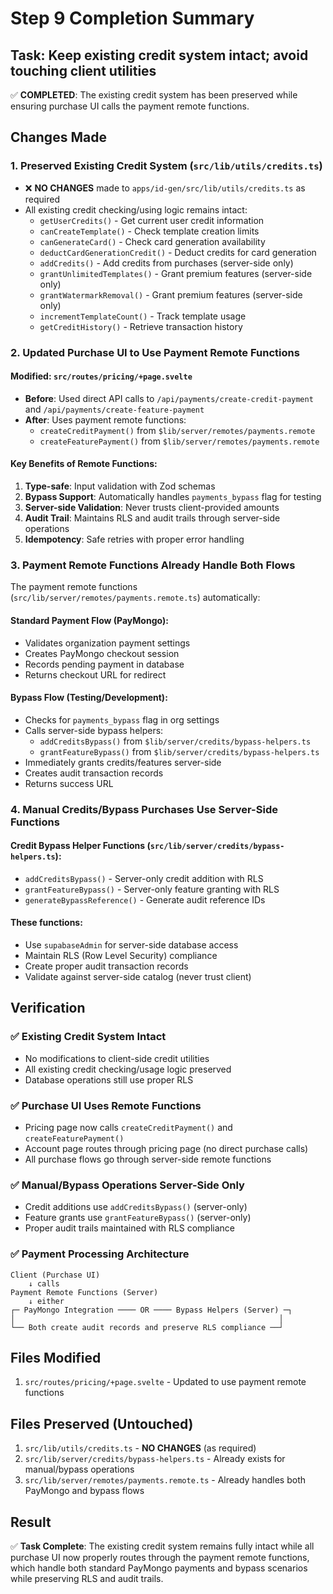 # Step 9 Completion Summary

## Task: Keep existing credit system intact; avoid touching client utilities

✅ **COMPLETED**: The existing credit system has been preserved while ensuring purchase UI calls the payment remote functions.

## Changes Made

### 1. **Preserved Existing Credit System (`src/lib/utils/credits.ts`)**
- ❌ **NO CHANGES** made to `apps/id-gen/src/lib/utils/credits.ts` as required
- All existing credit checking/using logic remains intact:
  - `getUserCredits()` - Get current user credit information
  - `canCreateTemplate()` - Check template creation limits
  - `canGenerateCard()` - Check card generation availability
  - `deductCardGenerationCredit()` - Deduct credits for card generation
  - `addCredits()` - Add credits from purchases (server-side only)
  - `grantUnlimitedTemplates()` - Grant premium features (server-side only)
  - `grantWatermarkRemoval()` - Grant premium features (server-side only)
  - `incrementTemplateCount()` - Track template usage
  - `getCreditHistory()` - Retrieve transaction history

### 2. **Updated Purchase UI to Use Payment Remote Functions**

#### **Modified: `src/routes/pricing/+page.svelte`**
- **Before**: Used direct API calls to `/api/payments/create-credit-payment` and `/api/payments/create-feature-payment`
- **After**: Uses payment remote functions:
  - `createCreditPayment()` from `$lib/server/remotes/payments.remote`
  - `createFeaturePayment()` from `$lib/server/remotes/payments.remote`

#### **Key Benefits of Remote Functions:**
1. **Type-safe**: Input validation with Zod schemas
2. **Bypass Support**: Automatically handles `payments_bypass` flag for testing
3. **Server-side Validation**: Never trusts client-provided amounts
4. **Audit Trail**: Maintains RLS and audit trails through server-side operations
5. **Idempotency**: Safe retries with proper error handling

### 3. **Payment Remote Functions Already Handle Both Flows**
The payment remote functions (`src/lib/server/remotes/payments.remote.ts`) automatically:

#### **Standard Payment Flow (PayMongo)**:
- Validates organization payment settings
- Creates PayMongo checkout session
- Records pending payment in database
- Returns checkout URL for redirect

#### **Bypass Flow (Testing/Development)**:
- Checks for `payments_bypass` flag in org settings
- Calls server-side bypass helpers:
  - `addCreditsBypass()` from `$lib/server/credits/bypass-helpers.ts`
  - `grantFeatureBypass()` from `$lib/server/credits/bypass-helpers.ts`
- Immediately grants credits/features server-side
- Creates audit transaction records
- Returns success URL

### 4. **Manual Credits/Bypass Purchases Use Server-Side Functions**

#### **Credit Bypass Helper Functions (`src/lib/server/credits/bypass-helpers.ts`)**:
- `addCreditsBypass()` - Server-only credit addition with RLS
- `grantFeatureBypass()` - Server-only feature granting with RLS
- `generateBypassReference()` - Generate audit reference IDs

#### **These functions**:
- Use `supabaseAdmin` for server-side database access
- Maintain RLS (Row Level Security) compliance
- Create proper audit transaction records
- Validate against server-side catalog (never trust client)

## Verification

### ✅ **Existing Credit System Intact**
- No modifications to client-side credit utilities
- All existing credit checking/usage logic preserved
- Database operations still use proper RLS

### ✅ **Purchase UI Uses Remote Functions**
- Pricing page now calls `createCreditPayment()` and `createFeaturePayment()`
- Account page routes through pricing page (no direct purchase calls)
- All purchase flows go through server-side remote functions

### ✅ **Manual/Bypass Operations Server-Side Only**
- Credit additions use `addCreditsBypass()` (server-only)
- Feature grants use `grantFeatureBypass()` (server-only)
- Proper audit trails maintained with RLS compliance

### ✅ **Payment Processing Architecture**
```
Client (Purchase UI)
    ↓ calls
Payment Remote Functions (Server)
    ↓ either
┌─ PayMongo Integration ──── OR ──── Bypass Helpers (Server) ─┐
│                                                           │
└── Both create audit records and preserve RLS compliance ──┘
```

## Files Modified
1. `src/routes/pricing/+page.svelte` - Updated to use payment remote functions

## Files Preserved (Untouched)
1. `src/lib/utils/credits.ts` - **NO CHANGES** (as required)
2. `src/lib/server/credits/bypass-helpers.ts` - Already exists for manual/bypass operations
3. `src/lib/server/remotes/payments.remote.ts` - Already handles both PayMongo and bypass flows

## Result
✅ **Task Complete**: The existing credit system remains fully intact while all purchase UI now properly routes through the payment remote functions, which handle both standard PayMongo payments and bypass scenarios while preserving RLS and audit trails.
